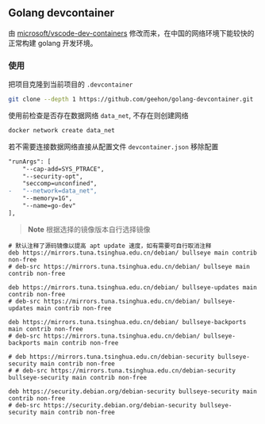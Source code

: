 ## Golang devcontainer

由 [microsoft/vscode-dev-containers](https://github.com/microsoft/vscode-dev-containers/) 修改而来，在中国的网络环境下能较快的正常构建 golang 开发环境。

### 使用

把项目克隆到当前项目的 `.devcontainer`

```bash
git clone --depth 1 https://github.com/geehon/golang-devcontainer.git .devcontainer
```

使用前检查是否存在数据网络 `data_net`,  不存在则创建网络

```bash
docker network create data_net
```

若不需要连接数据网络直接从配置文件 `devcontainer.json` 移除配置

```diff
"runArgs": [
    "--cap-add=SYS_PTRACE",
    "--security-opt",
    "seccomp=unconfined",
-   "--network=data_net",
    "--memory=1G",
    "--name=go-dev"
],
```

> **Note** 根据选择的镜像版本自行选择镜像

```
# 默认注释了源码镜像以提高 apt update 速度，如有需要可自行取消注释
deb https://mirrors.tuna.tsinghua.edu.cn/debian/ bullseye main contrib non-free
# deb-src https://mirrors.tuna.tsinghua.edu.cn/debian/ bullseye main contrib non-free

deb https://mirrors.tuna.tsinghua.edu.cn/debian/ bullseye-updates main contrib non-free
# deb-src https://mirrors.tuna.tsinghua.edu.cn/debian/ bullseye-updates main contrib non-free

deb https://mirrors.tuna.tsinghua.edu.cn/debian/ bullseye-backports main contrib non-free
# deb-src https://mirrors.tuna.tsinghua.edu.cn/debian/ bullseye-backports main contrib non-free

# deb https://mirrors.tuna.tsinghua.edu.cn/debian-security bullseye-security main contrib non-free
# # deb-src https://mirrors.tuna.tsinghua.edu.cn/debian-security bullseye-security main contrib non-free

deb https://security.debian.org/debian-security bullseye-security main contrib non-free
# deb-src https://security.debian.org/debian-security bullseye-security main contrib non-free
```
